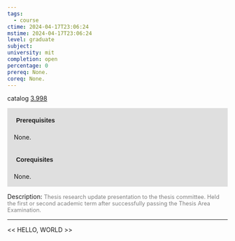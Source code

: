 ```yaml
---
tags:
  - course
ctime: 2024-04-17T23:06:24
mstime: 2024-04-17T23:06:24
level: graduate
subject: 
university: mit
completion: open
percentage: 0
prereq: None.
coreq: None.
---
```


catalog [3.998](http://student.mit.edu/catalog/m3b.html#3.998)

<span style="display: block; padding: 15px; background-color: rgb(100, 100, 100, 0.2);"><font id="m_prereq2989_0" style="display: block; font-family: Arial, sans-serif; font-weight: bold; padding: 5px">Prerequisites</font><br><span id="prereq2989_0">None.</span></span>
<span style="display: block; padding: 15px; background-color: rgb(100, 100, 100, 0.2);"><font id="m_coreq2989_0" style="display: block; font-family: Arial, sans-serif; font-weight: bold; padding: 5px">Corequisites</font><br><span id="coreq2989_0">None.</span></span>

<font style="">Description:</font>
<font style="color: grey; font-size: 0.8rem;">Thesis research update presentation to the thesis committee. Held the first or second academic term after successfully passing the Thesis Area Examination.</font>



---

<< HELLO, WORLD >>

